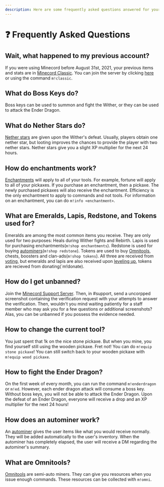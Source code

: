 ```yaml
---
description: Here are some frequently asked questions answered for your reading pleasure.
---
```


# ❓ Frequently Asked Questions

## Wait, what happened to my previous account?

If you were using Minecord before August 31st, 2021, your previous items and stats are in [Minecord Classic](https://ptb.discord.com/channels/739822344377335850/739822484731461642/878287138196709456). You can join the server by clicking [here](https://discord.gg/pReP2fTYzX) or using the command `m!classic`.

## What do Boss Keys do?

Boss keys can be used to summon and fight the Wither, or they can be used to attack the Ender Dragon.

## What do Nether Stars do?

[Nether stars](https://just-a-squid.gitbook.io/minecord-1/v/minecord/statistics/experience#nether-stars) are given upon the Wither's defeat. Usually, players obtain one nether star, but looting improves the chances to provide the player with two nether stars. Nether stars give you a slight XP multiplier for the next 24 hours.&#x20;

## How do enchantments work?

[Enchantments](https://just-a-squid.gitbook.io/minecord-1/v/minecord/statistics/enchantments#introduction) will apply to all of your tools. For example, fortune will apply to all of your pickaxes. If you purchase an enchantment, then a pickaxe. The newly purchased pickaxes will also receive the enchantment. Efficiency is the only enchantment to apply to commands and not tools. For information on an enchantment, you can do `m!info <enchantment>`.

## What are Emeralds, Lapis, Redstone, and Tokens used for?

Emeralds are among the most common items you receive. They are only used for two purposes: Heals during Wither fights and Rebirth. Lapis is used for purchasing enchantments(`m!shop enchantments`). Redstone is used for buying [autominers](https://just-a-squid.gitbook.io/minecord-1/statistics/autominer)(`m!shop redstone`). Tokens are used to buy [Omnitools](https://just-a-squid.gitbook.io/minecord-1/statistics/omnitools), chests, boosters and clan-ads(`m!shop tokens`). All three are received from [voting](https://top.gg/bot/625363818968776705/vote), but emeralds and lapis are also received upon [leveling up](https://just-a-squid.gitbook.io/minecord-1/statistics/experience#levels), tokens are recieved from donating(`m!donate).

## How do I get unbanned?

Join the [Minecord Support Server](https://discord.gg/n8h5nvq). Then, in #support, send a uncorpped screenshot containing the verification request with your attempts to answer the verification. Then, wouldn't you mind waiting patiently for a staff member who may ask you for a few questions or additional screenshots? Alas, you can be unbanned if you possess the evidence needed.

## How to change the current tool?

You just spent that 1k on the nice stone pickaxe. But when you mine, you find yourself still using the wooden pickaxe. Fret not! You can do `m!equip stone pickaxe`!  You can still switch back to your wooden pickaxe with `m!equip wood pickaxe`.

## How to fight the Ender Dragon?

On the first week of every month, you can run the command `m!enderdragon` or `m!ed`. However, each ender dragon attack will consume a boss key. Without boss keys, you will not be able to attack the Ender Dragon. Upon the defeat of an Ender Dragon, everyone will receive a drop and an XP multiplier for the next 24 hours!

## How does an autominer work?

An [autominer](https://just-a-squid.gitbook.io/minecord-1/statistics/autominer) gives the user items like what you would receive normally. They will be added automatically to the user's inventory. When the autominer has completely elapsed, the user will receive a DM regarding the autominer's summary.

## What are Omnitools?

[Omnitools](https://just-a-squid.gitbook.io/minecord-1/v/minecord/statistics/omnitool) are semi-auto miners. They can give you resources when you issue enough commands. These resources can be collected with `m!omni`.

##
